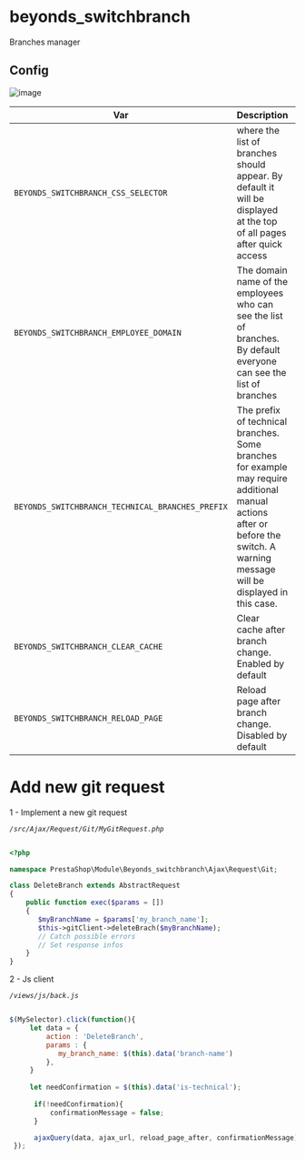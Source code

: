 # beyonds_switchbranch
Branches manager

## Config

![image](https://user-images.githubusercontent.com/16455155/151821224-0fcb8ed6-421a-42d7-a655-0e35d99639fc.png)

| Var                                             | Description                                       | Default
| ------------------------------------------------| --------------------------------------------------|------------------------
| `BEYONDS_SWITCHBRANCH_CSS_SELECTOR`               | where the list of branches should appear. By default it will be displayed at the top of all pages after quick access | `#header_quick`
| `BEYONDS_SWITCHBRANCH_EMPLOYEE_DOMAIN`            | The domain name of the employees who can see the list of branches. By default everyone can see the list of branches                                                  |    `null`
| `BEYONDS_SWITCHBRANCH_TECHNICAL_BRANCHES_PREFIX`  | The prefix of technical branches. Some branches for example may require additional manual actions after or before the switch. A warning message will be displayed in this case.                                           |   `dev/`,`tech/`    
| `BEYONDS_SWITCHBRANCH_CLEAR_CACHE`                | Clear cache after branch change. Enabled by default                                           | `true`
| `BEYONDS_SWITCHBRANCH_RELOAD_PAGE`                | Reload page after branch change. Disabled by default                                           | `false`



# Add new git request

1 - Implement a new git request 

*`/src/Ajax/Request/Git/MyGitRequest.php`*

```php

<?php

namespace PrestaShop\Module\Beyonds_switchbranch\Ajax\Request\Git;

class DeleteBranch extends AbstractRequest
{
    public function exec($params = [])
    {
       $myBranchName = $params['my_branch_name'];
       $this->gitClient->deleteBrach($myBranchName);
       // Catch possible errors
       // Set response infos 
    }
}

```

2 - Js client

*`/views/js/back.js`*

```js

$(MySelector).click(function(){
     let data = {
         action : 'DeleteBranch',
         params : {
            my_branch_name: $(this).data('branch-name')
         },
     }
     
     let needConfirmation = $(this).data('is-technical');
     
      if(!needConfirmation){
          confirmationMessage = false;
      }

      ajaxQuery(data, ajax_url, reload_page_after, confirmationMessage);
 });

```
